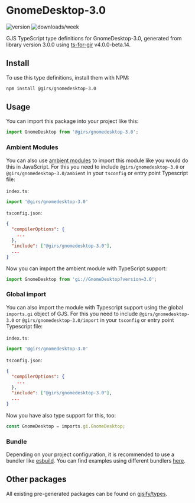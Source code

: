 
# GnomeDesktop-3.0

![version](https://img.shields.io/npm/v/@girs/gnomedesktop-3.0)
![downloads/week](https://img.shields.io/npm/dw/@girs/gnomedesktop-3.0)


GJS TypeScript type definitions for GnomeDesktop-3.0, generated from library version 3.0.0 using [ts-for-gir](https://github.com/gjsify/ts-for-gir) v4.0.0-beta.14.


## Install

To use this type definitions, install them with NPM:
```bash
npm install @girs/gnomedesktop-3.0
```

## Usage

You can import this package into your project like this:
```ts
import GnomeDesktop from '@girs/gnomedesktop-3.0';
```

### Ambient Modules

You can also use [ambient modules](https://github.com/gjsify/ts-for-gir/tree/main/packages/cli#ambient-modules) to import this module like you would do this in JavaScript.
For this you need to include `@girs/gnomedesktop-3.0` or `@girs/gnomedesktop-3.0/ambient` in your `tsconfig` or entry point Typescript file:

`index.ts`:
```ts
import '@girs/gnomedesktop-3.0'
```

`tsconfig.json`:
```json
{
  "compilerOptions": {
    ...
  },
  "include": ["@girs/gnomedesktop-3.0"],
  ...
}
```

Now you can import the ambient module with TypeScript support: 

```ts
import GnomeDesktop from 'gi://GnomeDesktop?version=3.0';
```

### Global import

You can also import the module with Typescript support using the global `imports.gi` object of GJS.
For this you need to include `@girs/gnomedesktop-3.0` or `@girs/gnomedesktop-3.0/import` in your `tsconfig` or entry point Typescript file:

`index.ts`:
```ts
import '@girs/gnomedesktop-3.0'
```

`tsconfig.json`:
```json
{
  "compilerOptions": {
    ...
  },
  "include": ["@girs/gnomedesktop-3.0"],
  ...
}
```

Now you have also type support for this, too:

```ts
const GnomeDesktop = imports.gi.GnomeDesktop;
```

### Bundle

Depending on your project configuration, it is recommended to use a bundler like [esbuild](https://esbuild.github.io/). You can find examples using different bundlers [here](https://github.com/gjsify/ts-for-gir/tree/main/examples).

## Other packages

All existing pre-generated packages can be found on [gjsify/types](https://github.com/gjsify/types).


